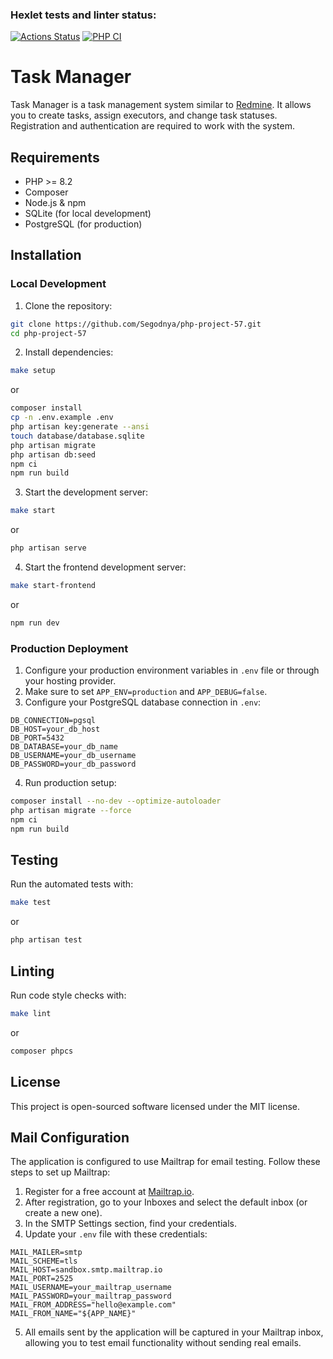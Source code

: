 ### Hexlet tests and linter status:

[![Actions Status](https://github.com/Segodnya/php-project-57/actions/workflows/hexlet-check.yml/badge.svg)](https://github.com/Segodnya/php-project-57/actions)
[![PHP CI](https://github.com/Segodnya/php-project-57/actions/workflows/php-ci.yml/badge.svg)](https://github.com/Segodnya/php-project-57/actions/workflows/php-ci.yml)

# Task Manager

Task Manager is a task management system similar to [Redmine](http://www.redmine.org/). It allows you to create tasks, assign executors, and change task statuses. Registration and authentication are required to work with the system.

## Requirements

- PHP >= 8.2
- Composer
- Node.js & npm
- SQLite (for local development)
- PostgreSQL (for production)

## Installation

### Local Development

1. Clone the repository:
```bash
git clone https://github.com/Segodnya/php-project-57.git
cd php-project-57
```

2. Install dependencies:
```bash
make setup
```
or
```bash
composer install
cp -n .env.example .env
php artisan key:generate --ansi
touch database/database.sqlite
php artisan migrate
php artisan db:seed
npm ci
npm run build
```

3. Start the development server:
```bash
make start
```
or
```bash
php artisan serve
```

4. Start the frontend development server:
```bash
make start-frontend
```
or
```bash
npm run dev
```

### Production Deployment

1. Configure your production environment variables in `.env` file or through your hosting provider.
2. Make sure to set `APP_ENV=production` and `APP_DEBUG=false`.
3. Configure your PostgreSQL database connection in `.env`:
```
DB_CONNECTION=pgsql
DB_HOST=your_db_host
DB_PORT=5432
DB_DATABASE=your_db_name
DB_USERNAME=your_db_username
DB_PASSWORD=your_db_password
```

4. Run production setup:
```bash
composer install --no-dev --optimize-autoloader
php artisan migrate --force
npm ci
npm run build
```

## Testing

Run the automated tests with:
```bash
make test
```
or
```bash
php artisan test
```

## Linting

Run code style checks with:
```bash
make lint
```
or
```bash
composer phpcs
```

## License

This project is open-sourced software licensed under the MIT license.

## Mail Configuration

The application is configured to use Mailtrap for email testing. Follow these steps to set up Mailtrap:

1. Register for a free account at [Mailtrap.io](https://mailtrap.io/).
2. After registration, go to your Inboxes and select the default inbox (or create a new one).
3. In the SMTP Settings section, find your credentials.
4. Update your `.env` file with these credentials:
```
MAIL_MAILER=smtp
MAIL_SCHEME=tls
MAIL_HOST=sandbox.smtp.mailtrap.io
MAIL_PORT=2525
MAIL_USERNAME=your_mailtrap_username
MAIL_PASSWORD=your_mailtrap_password
MAIL_FROM_ADDRESS="hello@example.com"
MAIL_FROM_NAME="${APP_NAME}"
```
5. All emails sent by the application will be captured in your Mailtrap inbox, allowing you to test email functionality without sending real emails.
